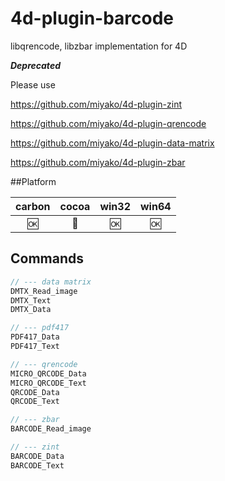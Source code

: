 4d-plugin-barcode
=================

libqrencode, libzbar implementation for 4D

***Deprecated***

Please use 

https://github.com/miyako/4d-plugin-zint

https://github.com/miyako/4d-plugin-qrencode

https://github.com/miyako/4d-plugin-data-matrix

https://github.com/miyako/4d-plugin-zbar

##Platform

| carbon | cocoa | win32 | win64 |
|:------:|:-----:|:---------:|:---------:|
|🆗|🚫|🆗|🆗|

Commands
---

```c
// --- data matrix
DMTX_Read_image
DMTX_Text
DMTX_Data

// --- pdf417
PDF417_Data
PDF417_Text

// --- qrencode
MICRO_QRCODE_Data
MICRO_QRCODE_Text
QRCODE_Data
QRCODE_Text

// --- zbar
BARCODE_Read_image

// --- zint
BARCODE_Data
BARCODE_Text
```
